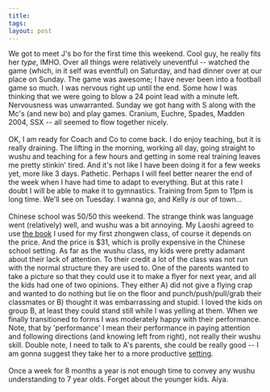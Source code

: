 ```yaml
---
title: 
tags: 
layout: post
---
```

We got to meet J's bo for the first time this weekend.  Cool guy, he really fits her <i>type</i>, IMHO.  Over all things were relatively uneventful -- watched the game (which, in it self was eventful) on Saturday, and had dinner over at our place on Sunday.  The game was awesome; I have never been into a football game so much.  I was nervous right up until the end.  Some how I was thinking that we were going to blow a  24 point lead with a minute left.   Nervousness was unwarranted.  Sunday we got hang with S along with the Mc's (and new bo) and play games.  Cranium, Euchre, Spades, Madden 2004, SSX -- all seemed to flow together nicely.<br /><br />OK, I am ready for Coach and Co to come back.  I do enjoy teaching, but it is really draining.  The lifting in the morning, working all day, going straight to wushu and teaching for a few hours and getting in some real training leaves me pretty stinkin' tired.  And it's not like I have been doing it for a few weeks yet, more like 3 days.  Pathetic.  Perhaps I will feel better nearer the end of the week when I have had time to adapt to everything.  But at this rate I doubt I will be able to make it to gymnastics.  Training from 5pm to 11pm is long time.  We'll see on Tuesday.  I wanna go, and Kelly <i>is</i> our of town...<br /><br />Chinese school was 50/50 this weekend.  The strange think was language went (relatively) well, and wushu was a bit annoying.  My Laoshi agreed to use <a href="http://www.chinasprout.com/store/B259.html">the book</a> I used for my first zhongwen class, of course it depends on the price.  And the price is $31, which is prolly expensive in the Chinese school setting. As far as the wushu class, my kids were pretty adamant about their lack of attention. To their credit a lot of the class was not run with the normal structure they are used to.  One of the parents wanted to take a picture so that they could use it to make a flyer for next year, and all the kids had one of two opinions.  They either A) did not give a flying crap and wanted to do nothing but lie on the floor and punch/push/pull/grab their classmates or B) thought it was embarrassing and stupid.  I loved the kids on group B, at least they could stand still while I was yelling at them.  When we finally transitioned to forms I was moderately happy with their performance. Note, that by 'performance' I mean their performance in paying attention and following directions (and knowing left from right), not really their wushu skill.  Double note, I need to talk to A's parents, she could be really good -- I am gonna suggest they take her to a more productive <a href="http://www.omei-wushu.com">setting</a>.<br /><br />Once a week for 8 months a year is not enough time to convey any wushu understanding to 7 year olds.  Forget about the younger kids.  Aiya. 
